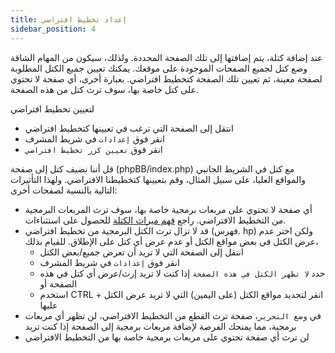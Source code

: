 ```yaml
---
title: إعداد تخطيط افتراضي
sidebar_position: 4
---
```


عند إضافة كتلة، يتم إضافتها إلى تلك الصفحة المحددة. ولذلك، سيكون من المهام الشاقة وضع كتل لجميع الصفحات الموجودة على موقعك. يمكنك تعيين جميع الكتل المطلوبة لصفحة معينة، ثم تعيين تلك الصفحة كتخطيط افتراضي. بعبارة أخرى، أي صفحة لا تحتوي على كتل خاصة بها، سوف ترث كتل من هذه الصفحة.

لتعيين تخطيط افتراضي
* انتقل إلى الصفحة التي ترغب في تعيينها كتخطيط افتراضي
* انقر فوق `إعدادات` في شريط المشرف
* انقر فوق `تعيين كزر تخطيط افتراضي`

قل أننا نضيف كتل إلى صفحة (phpBB/index.php) مع كتل في الشريط الجانبي والمواقع العليا، على سبيل المثال، وقم بتعيينها كتخطيطنا الافتراضي. ولهذا التأثيرات التالية بالنسبة لصفحات أخرى:
* أي صفحة لا تحتوي على مربعات برمجية خاصة بها، سوف ترث المربعات البرمجية من التخطيط الافتراضي. راجع [فهم ميراث الكتلة](/docs/user/site/block-inheritance) للحصول على استثناءات.
* قد لا تزال ترث الكتل البرمجية من تخطيط افتراضي (فهرس. hp) ولكن اختر عدم عرض الكتل في بعض مواقع الكتل أو عدم عرض أي كتل على الإطلاق. للقيام بذلك،
    * انتقل إلى الصفحة التي لا تريد أن تعرض جميع/بعض الكتل
    * انقر فوق `إعدادات` في شريط المشرف
    * حدد `لا تظهر الكتل في هذه الصفحة` إذا كنت لا تريد إرث/عرض أي كتل في هذه الصفحة أو
    * استخدم CTRL + انقر لتحديد مواقع الكتل (على اليمين) التي لا تريد عرض الكتل عليها
* في `وضع التحرير`، صفحة ترث القطع من التخطيط الافتراضي، لن تظهر أي مربعات برمجية، مما يمنحك الفرصة لإضافة مربعات برمجية إلى الصفحة إذا كنت تريد
* لن ترث أي صفحة تحتوي على مربعات برمجية خاصة بها من التخطيط الافتراضي
